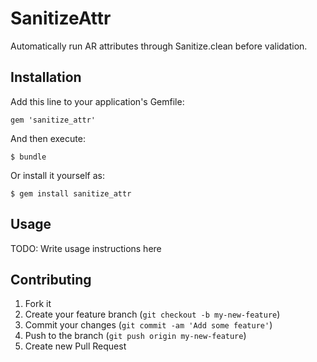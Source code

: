 # SanitizeAttr

Automatically run AR attributes through Sanitize.clean before validation.

## Installation

Add this line to your application's Gemfile:

    gem 'sanitize_attr'

And then execute:

    $ bundle

Or install it yourself as:

    $ gem install sanitize_attr

## Usage

TODO: Write usage instructions here

## Contributing

1. Fork it
2. Create your feature branch (`git checkout -b my-new-feature`)
3. Commit your changes (`git commit -am 'Add some feature'`)
4. Push to the branch (`git push origin my-new-feature`)
5. Create new Pull Request
